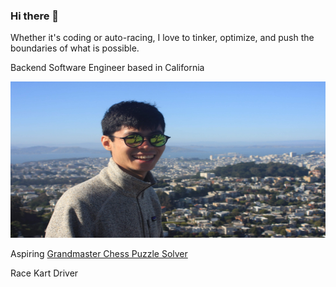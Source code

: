 ### Hi there 👋

<!--
**zhangj150/zhangj150** is a ✨ _special_ ✨ repository because its `README.md` (this file) appears on your GitHub profile.

Here are some ideas to get you started:

- 🔭 I’m currently working on ...
- 🌱 I’m currently learning ...
- 👯 I’m looking to collaborate on ...
- 🤔 I’m looking for help with ...
- 💬 Ask me about ...
- 📫 How to reach me: ...
- 😄 Pronouns: ...
- ⚡ Fun fact: ...
-->

Whether it's coding or auto-racing, I love to tinker, optimize, and push the boundaries of what is possible.

Backend Software Engineer based in California

<img src="picOfMETwinPeaks.JPG" width="4000" height="250"/>

Aspiring [Grandmaster Chess Puzzle Solver](https://lichess.org/@/zhangj150)

Race Kart Driver
